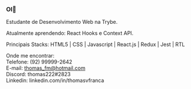 ### Ol👋

Estudante de Desenvolvimento Web na Trybe.

Atualmente aprendendo: React Hooks e Context API.

Principais Stacks: HTML5 | CSS | Javascript | React.js | Redux | Jest | RTL

Onde me encontrar:
<br>Telefone: (92) 99999-2642
<br>E-mail: thomas_fm@hotmail.com
<br>Discord: thomas222#2823
<br>Linkedin: <a>linkedin.com/in/thomasvfranca<a>
  
<!--

**ThomasVFranca/ThomasVFranca** is a ✨ _special_ ✨ repository because its `README.md` (this file) appears on your GitHub profile.

Here are some ideas to get you started:

- 🔭 I’m currently working on ...

- 🌱 I’m currently learning ...

- 👯 I’m looking to collaborate on ...

- 🤔 I’m looking for help with ...

- 💬 Ask me about ...

- 📫 How to reach me: ...

- 😄 Pronouns: ...

- ⚡ Fun fact: ...

-->
